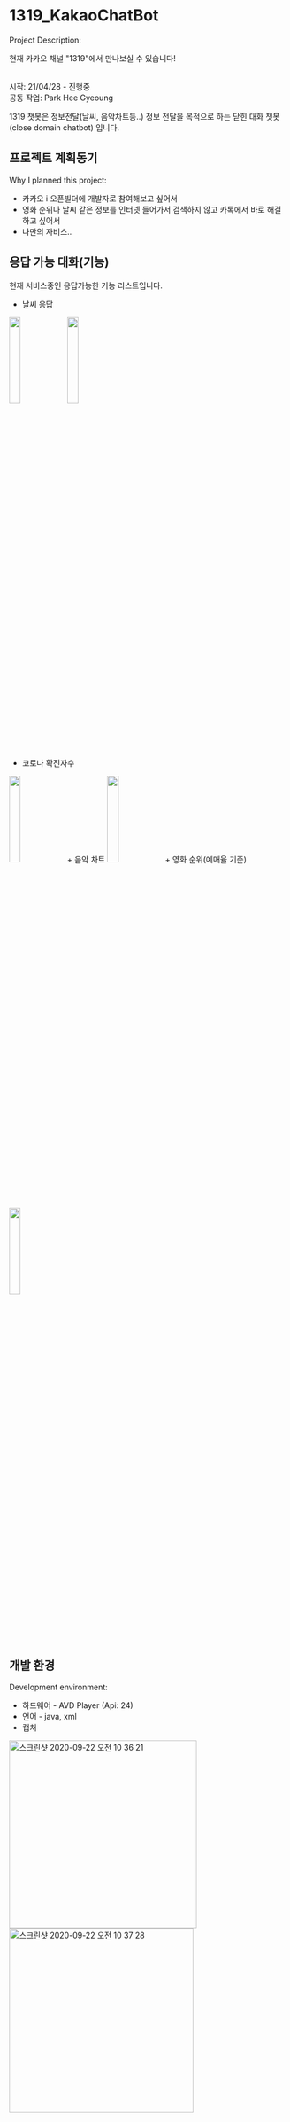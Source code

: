 # 1319_KakaoChatBot
Project Description: <br>

현재 카카오 채널 "1319"에서 만나보실 수 있습니다! <br><br>

시작: 21/04/28 - 진행중 <br>
공동 작업: Park Hee Gyeoung

1319 챗봇은 정보전달(날씨, 음악차트등..) 정보 전달을 목적으로 하는 닫힌 대화 챗봇(close domain chatbot) 입니다.


## 프로젝트 계획동기
Why I planned this project:

+ 카카오 i 오픈빌더에 개발자로 참여해보고 싶어서
+ 영화 순위나 날씨 같은 정보를 인터넷 들어가서 검색하지 않고 카톡에서 바로 해결하고 싶어서
+ 나만의 자비스..

## 응답 가능 대화(기능)
현재 서비스중인 응답가능한 기능 리스트입니다. <br>

  + 날씨 응답
 <img src="https://user-images.githubusercontent.com/11024746/119628020-b004eb80-be47-11eb-8995-ab3d3f0027fd.png" width=20% height=20%>
 <img src="https://user-images.githubusercontent.com/11024746/119628833-6bc61b00-be48-11eb-9b56-0b9274d901e5.png" width=20% height=20%>
 
  + 코로나 확진자수
 <img src="https://user-images.githubusercontent.com/11024746/119629128-afb92000-be48-11eb-97ee-8e3db46d2bea.png" width=20% height=20%>
  + 음악 차트
  <img src="https://user-images.githubusercontent.com/11024746/119629320-e131eb80-be48-11eb-8163-9547bf8168cf.png" width=20% height=20%>
  + 영화 순위(예매율 기준)
  <img src="https://user-images.githubusercontent.com/11024746/119629703-3a018400-be49-11eb-90f5-49a570685fa6.png" width=20% height=20%>
  

## 개발 환경
Development environment: <br>

+ 하드웨어 - AVD Player (Api: 24)
+ 언어 - java, xml
+ 캡처

<img width="339" alt="스크린샷 2020-09-22 오전 10 36 21" src="https://user-images.githubusercontent.com/11024746/93837139-08d02300-fcc0-11ea-8f1e-3eb71b2da333.png">
<img width="333" alt="스크린샷 2020-09-22 오전 10 37 28" src="https://user-images.githubusercontent.com/11024746/93837150-108fc780-fcc0-11ea-9fa6-053e559a2033.png">
